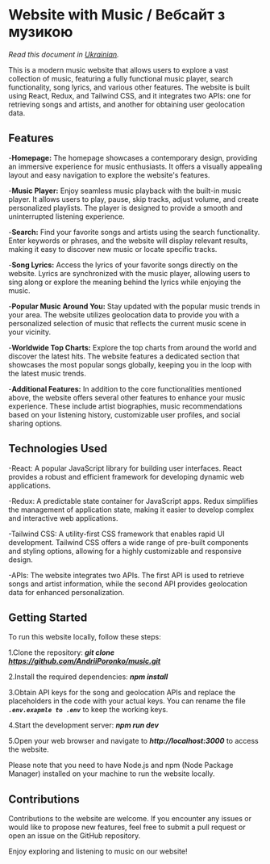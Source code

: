 # Website with Music / Вебсайт з музикою

_Read this document in [Ukrainian](README_UA.md)._

This is a modern music website that allows users to explore a vast collection of music, featuring a fully functional music player, search functionality, song lyrics, and various other features. The website is built using React, Redux, and Tailwind CSS, and it integrates two APIs: one for retrieving songs and artists, and another for obtaining user geolocation data.

## Features

-**Homepage:** The homepage showcases a contemporary design, providing an immersive experience for music enthusiasts. It offers a visually appealing layout and easy navigation to explore the website's features.

-**Music Player:** Enjoy seamless music playback with the built-in music player. It allows users to play, pause, skip tracks, adjust volume, and create personalized playlists. The player is designed to provide a smooth and uninterrupted listening experience.

-**Search:** Find your favorite songs and artists using the search functionality. Enter keywords or phrases, and the website will display relevant results, making it easy to discover new music or locate specific tracks.

-**Song Lyrics:** Access the lyrics of your favorite songs directly on the website. Lyrics are synchronized with the music player, allowing users to sing along or explore the meaning behind the lyrics while enjoying the music.

-**Popular Music Around You:** Stay updated with the popular music trends in your area. The website utilizes geolocation data to provide you with a personalized selection of music that reflects the current music scene in your vicinity.

-**Worldwide Top Charts:** Explore the top charts from around the world and discover the latest hits. The website features a dedicated section that showcases the most popular songs globally, keeping you in the loop with the latest music trends.

-**Additional Features:** In addition to the core functionalities mentioned above, the website offers several other features to enhance your music experience. These include artist biographies, music recommendations based on your listening history, customizable user profiles, and social sharing options.

## Technologies Used

-React: A popular JavaScript library for building user interfaces. React provides a robust and efficient framework for developing dynamic web applications.

-Redux: A predictable state container for JavaScript apps. Redux simplifies the management of application state, making it easier to develop complex and interactive web applications.

-Tailwind CSS: A utility-first CSS framework that enables rapid UI development. Tailwind CSS offers a wide range of pre-built components and styling options, allowing for a highly customizable and responsive design.

-APIs: The website integrates two APIs. The first API is used to retrieve songs and artist information, while the second API provides geolocation data for enhanced personalization.

## Getting Started

To run this website locally, follow these steps:

1.Clone the repository: _**git clone https://github.com/AndriiPoronko/music.git**_

2.Install the required dependencies: _**npm install**_

3.Obtain API keys for the song and geolocation APIs and replace the placeholders in the code with your actual keys.
You can rename the file _**`.env.exapmle to .env`**_ to keep the working keys.

4.Start the development server: _**npm run dev**_

5.Open your web browser and navigate to _**http://localhost:3000**_ to access the website.

Please note that you need to have Node.js and npm (Node Package Manager) installed on your machine to run the website locally.

## Contributions

Contributions to the website are welcome. If you encounter any issues or would like to propose new features, feel free to submit a pull request or open an issue on the GitHub repository.

Enjoy exploring and listening to music on our website!
